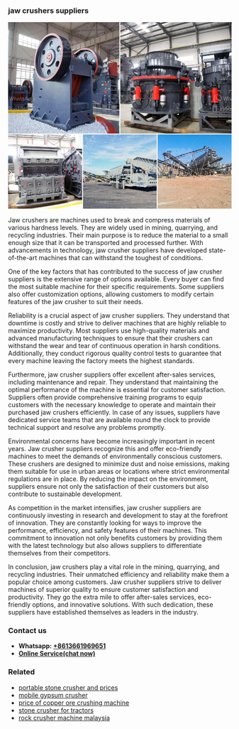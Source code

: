 <h3>jaw crushers suppliers</h3><img src='1703042121.jpg' alt=''><p>Jaw crushers are machines used to break and compress materials of various hardness levels. They are widely used in mining, quarrying, and recycling industries. Their main purpose is to reduce the material to a small enough size that it can be transported and processed further. With advancements in technology, jaw crusher suppliers have developed state-of-the-art machines that can withstand the toughest of conditions.</p><p>One of the key factors that has contributed to the success of jaw crusher suppliers is the extensive range of options available. Every buyer can find the most suitable machine for their specific requirements. Some suppliers also offer customization options, allowing customers to modify certain features of the jaw crusher to suit their needs.</p><p>Reliability is a crucial aspect of jaw crusher suppliers. They understand that downtime is costly and strive to deliver machines that are highly reliable to maximize productivity. Most suppliers use high-quality materials and advanced manufacturing techniques to ensure that their crushers can withstand the wear and tear of continuous operation in harsh conditions. Additionally, they conduct rigorous quality control tests to guarantee that every machine leaving the factory meets the highest standards.</p><p>Furthermore, jaw crusher suppliers offer excellent after-sales services, including maintenance and repair. They understand that maintaining the optimal performance of the machine is essential for customer satisfaction. Suppliers often provide comprehensive training programs to equip customers with the necessary knowledge to operate and maintain their purchased jaw crushers efficiently. In case of any issues, suppliers have dedicated service teams that are available round the clock to provide technical support and resolve any problems promptly.</p><p>Environmental concerns have become increasingly important in recent years. Jaw crusher suppliers recognize this and offer eco-friendly machines to meet the demands of environmentally conscious customers. These crushers are designed to minimize dust and noise emissions, making them suitable for use in urban areas or locations where strict environmental regulations are in place. By reducing the impact on the environment, suppliers ensure not only the satisfaction of their customers but also contribute to sustainable development.</p><p>As competition in the market intensifies, jaw crusher suppliers are continuously investing in research and development to stay at the forefront of innovation. They are constantly looking for ways to improve the performance, efficiency, and safety features of their machines. This commitment to innovation not only benefits customers by providing them with the latest technology but also allows suppliers to differentiate themselves from their competitors.</p><p>In conclusion, jaw crushers play a vital role in the mining, quarrying, and recycling industries. Their unmatched efficiency and reliability make them a popular choice among customers. Jaw crusher suppliers strive to deliver machines of superior quality to ensure customer satisfaction and productivity. They go the extra mile to offer after-sales services, eco-friendly options, and innovative solutions. With such dedication, these suppliers have established themselves as leaders in the industry.</p><h3>Contact us</h3><ul><li><strong>Whatsapp:&nbsp;<a href="https://wa.me/8613661969651">+8613661969651</a></strong></li><li><a href="https://swt.shibang-china.com/?git&amp;zhl&amp;jaw crushers suppliers"><strong>Online Service(chat now)</strong></a></li></ul><h3>Related</h3><ul><li><a href='portable stone crusher and prices.md'>portable stone crusher and prices</a></li><li><a href='mobile gypsum crusher.md'>mobile gypsum crusher</a></li><li><a href='price of copper ore crushing machine.md'>price of copper ore crushing machine</a></li><li><a href='stone crusher for tractors.md'>stone crusher for tractors</a></li><li><a href='rock crusher machine malaysia.md'>rock crusher machine malaysia</a></li></ul>